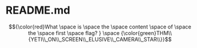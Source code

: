 # README.md

$${\color{red}What \space is \space the \space content \space of \space the \space first \space flag?
} \space {\color{green}THM\\{YETI\\_ON\\_SCREEN\\_ELUSIVE\\_CAMERA\\_STAR\\}}$$
